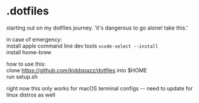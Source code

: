 # .dotfiles  

starting out on my dotfiles journey. 'it's dangerous to go alone! take this.'  

in case of emergency:  
install apple command line dev tools ```xcode-select --install```  
install home-brew  

how to use this:  
clone https://github.com/kiddspazz/dotfiles into $HOME  
run setup.sh  

right now this only works for macOS terminal configs -- need to update for linux distros as well
